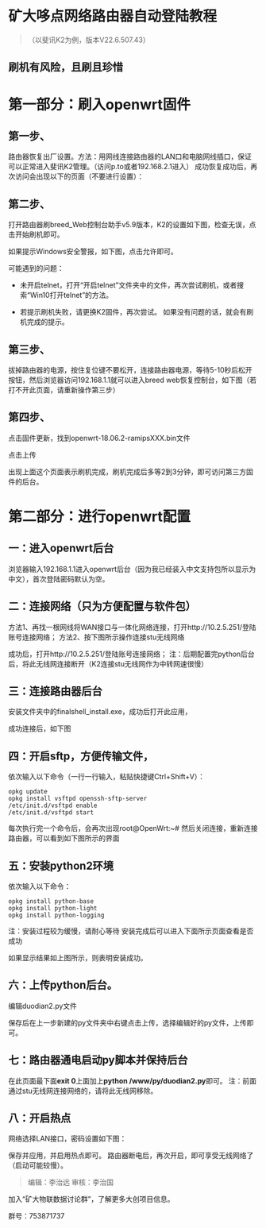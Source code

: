# 矿大哆点网络路由器自动登陆教程
>（以斐讯K2为例，版本V22.6.507.43）
## **刷机有风险，且刷且珍惜**
# 第一部分：刷入openwrt固件
## 第一步、
路由器恢复出厂设置。方法：用网线连接路由器的LAN口和电脑网线插口，保证可以正常进入斐讯K2管理。（访问p.to或者192.168.2.1进入）
成功恢复成功后，再次访问会出现以下的页面（不要进行设置）：
 
## 第二步、
打开路由器刷breed_Web控制台助手v5.9版本，K2的设置如下图，检查无误，点击开始刷机即可。
 
如果提示Windows安全警报，如下图，点击允许即可。
 
可能遇到的问题：

+ 未开启telnet，打开“开启telnet”文件夹中的文件，再次尝试刷机，或者搜索“Win10打开telnet”的方法。

+ 若提示刷机失败，请更换K2固件，再次尝试。
如果没有问题的话，就会有刷机完成的提示。
## 第三步、
拔掉路由器的电源，按住复位键不要松开，连接路由器电源，等待5-10秒后松开按钮，然后浏览器访问192.168.1.1就可以进入breed web恢复控制台，如下图（若打不开此页面，请重新操作第三步）
 
## 第四步、
点击固件更新，找到openwrt-18.06.2-ramipsXXX.bin文件
 
 
点击上传
 
出现上面这个页面表示刷机完成，刷机完成后多等2到3分钟，即可访问第三方固件的后台。
# 第二部分：进行openwrt配置
## 一：进入openwrt后台
浏览器输入192.168.1.1进入openwrt后台（因为我已经装入中文支持包所以显示为中文），首次登陆密码默认为空。
 
## 二：连接网络（只为方便配置与软件包）
方法1、再找一根网线将WAN接口与一体化网络连接，打开http://10.2.5.251/登陆账号连接网络；
方法2、按下图所示操作连接stu无线网络
 
 

 
 
 
成功后，打开http://10.2.5.251/登陆账号连接网络；
注：后期配置完python后台后，将此无线网连接断开（K2连接stu无线网作为中转网速很慢）
 
## 三：连接路由器后台
安装文件夹中的finalshell_install.exe，成功后打开此应用，
 
 
成功连接后，如下图
 
## 四：开启sftp，方便传输文件，
依次输入以下命令（一行一行输入，粘贴快捷键Ctrl+Shift+V）：
```
opkg update
opkg install vsftpd openssh-sftp-server
/etc/init.d/vsftpd enable
/etc/init.d/vsftpd start
```
每次执行完一个命令后，会再次出现root@OpenWrt:~#
然后关闭连接，重新连接路由器，可以看到如下图所示的界面
 
## 五：安装python2环境
依次输入以下命令：
```
opkg install python-base
opkg install python-light
opkg install python-logging
```
注：安装过程较为缓慢，请耐心等待
安装完成后可以进入下面所示页面查看是否成功
 
 
如果显示结果如上图所示，则表明安装成功。
## 六：上传python后台。
 
编辑duodian2.py文件
 
保存后在上一步新建的py文件夹中右键点击上传，选择编辑好的py文件，上传即可。
## 七：路由器通电启动py脚本并保持后台
 
 
在此页面最下面**exit 0**上面加上**python /www/py/duodian2.py**即可。
注：前面通过stu无线网连接网络的，请将此无线网移除。
## 八：开启热点
 

 
网络选择LAN接口，密码设置如下图：
 
保存并应用，并启用热点即可。
 路由器断电后，再次开启，即可享受无线网络了（启动可能较慢）。

> 编辑：李治远 审核：李治国

加入“矿大物联数据讨论群”，了解更多大创项目信息。

群号：753871737
